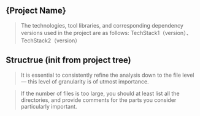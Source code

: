 ## {Project Name}
> The technologies, tool libraries, and corresponding dependency versions used in the project are as follows:
> TechStack1（version）、TechStack2（version）


## Structrue (init from project tree)

> It is essential to consistently refine the analysis down to the file level — this level of granularity is of utmost importance.

> If the number of files is too large, you should at least list all the directories, and provide comments for the parts you consider particularly important.

